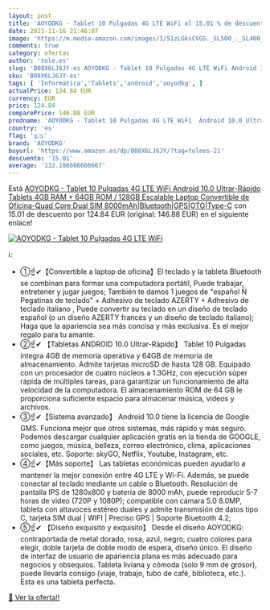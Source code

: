 ```yaml
---
layout: post
title: 'AOYODKG - Tablet 10 Pulgadas 4G LTE WiFi al 15.01 % de descuento'
date: 2021-11-16 21:46:07
image: 'https://m.media-amazon.com/images/I/51zLGksCVGS._SL500_._SL400_.jpg'
comments: true
category: ofertas
author: 'tole.es'
slug: 'B08X6LJ6JY-es AOYODKG - Tablet 10 Pulgadas 4G LTE WiFi Android 10.0...'
sku: 'B08X6LJ6JY-es'
tags: [ 'Informática','Tablets','android','aoyodkg', ]
actualPrice: 124.84 EUR
currency: EUR
price: 124.84
comparePrice: 146.88 EUR
prodname: 'AOYODKG - Tablet 10 Pulgadas 4G LTE WiFi  Android 10.0 Ultrar-Rápido Tablets 4GB RAM + 64GB ROM / 128GB Escalable  Laptop Convertible de Oficina-Quad Core  Dual SIM 8000mAh|Bluetooth|GPS|OTG|Type-C'
country: 'es'
flag: '🇪🇸'
brand: 'AOYODKG'
buyurl: 'https://www.amazon.es/dp/B08X6LJ6JY/?tag=tolees-21'
descuento: '15.01'
average: '132.186666666667'
---
```


Está [AOYODKG - Tablet 10 Pulgadas 4G LTE WiFi  Android 10.0 Ultrar-Rápido Tablets 4GB RAM + 64GB ROM / 128GB Escalable  Laptop Convertible de Oficina-Quad Core  Dual SIM 8000mAh|Bluetooth|GPS|OTG|Type-C](https://www.amazon.es/dp/B08X6LJ6JY/?tag=tolees-21) con 15.01 de descuento por 124.84 EUR (original: 146.88 EUR) en el siguiente enlace!

[![AOYODKG - Tablet 10 Pulgadas 4G LTE WiFi](https://m.media-amazon.com/images/I/51zLGksCVGS._SL500_._SL400_.jpg)](https://www.amazon.es/dp/B08X6LJ6JY/?tag=tolees-21)

ℹ️:

- ①☝✔【Convertible a laptop de oficina】El teclado y la tableta Bluetooth se combinan para formar una computadora portátil, Puede trabajar, entretener y jugar juegos; También te damos 1 juegos de "español Ñ Pegatinas de teclado" + Adhesivo de teclado AZERTY + Adhesivo de teclado italiano , Puede convertir su teclado en un diseño de teclado español (o un diseño AZERTY francés y un diseño de teclado italiano); Haga que la apariencia sea más concisa y más exclusiva. Es el mejor regalo para tu amante.
- ②☝✔ 【Tabletas ANDROID 10.0 Ultrar-Rápido】 Tablet 10 Pulgadas integra 4GB de memoria operativa y 64GB de memoria de almacenamiento. Admite tarjetas microSD de hasta 128 GB. Equipado con un procesador de cuatro núcleos a 1.3GHz, con ejecución súper rápida de múltiples tareas, para garantizar un funcionamiento de alta velocidad de la computadora. El almacenamiento ROM de 64 GB le proporciona suficiente espacio para almacenar música, videos y archivos.
- ③☝✔【Sistema avanzado】 Android 10.0 tiene la licencia de Google GMS. Funciona mejor que otros sistemas, más rápido y más seguro. Podemos descargar cualquier aplicación gratis en la tienda de GOOGLE, como juegos, música, belleza, correo electrónico, clima, aplicaciones sociales, etc. Soporte: skyGO, Netflix, Youtube, Instagram, etc.
- ④☝✔【Más soporte】 Las tabletas económicas pueden ayudarlo a mantener la mejor conexión entre 4G LTE y Wi-Fi. Además, se puede conectar al teclado mediante un cable o Bluetooth. Resolución de pantalla IPS de 1280x800 y batería de 8000 mAh, puede reproducir 5-7 horas de video (720P y 1080P); compatible con cámara 5.0 8.0MP, tableta con altavoces estéreo duales y admite transmisión de datos tipo C, tarjeta SIM dual | WIFI | Preciso GPS | Soporte Bluetooth 4.2;
- ⑤☝✔ 【Diseño exquisito y exquisito】 Desde el diseño AOYODKG: contraportada de metal dorado, rosa, azul, negro, cuatro colores para elegir, doble tarjeta de doble modo de espera, diseño único. El diseño de interfaz de usuario de apariencia plana es más adecuado para negocios y obsequios. Tableta liviana y cómoda (solo 9 mm de grosor), puede llevarla consigo (viaje, trabajo, tubo de café, biblioteca, etc.). Esta es una tableta perfecta.

[🛒 Ver la oferta!!](https://www.amazon.es/dp/B08X6LJ6JY/?tag=tolees-21)
